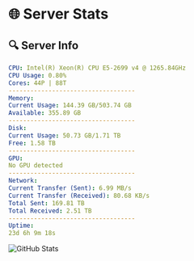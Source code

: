 # 🌐 Server Stats
## 🔍 Server Info
```yaml
CPU: Intel(R) Xeon(R) CPU E5-2699 v4 @ 1265.84GHz
CPU Usage: 0.80%
Cores: 44P | 88T
-----------------------------------
Memory:
Current Usage: 144.39 GB/503.74 GB
Available: 355.89 GB
-----------------------------------
Disk:
Current Usage: 50.73 GB/1.71 TB
Free: 1.58 TB
-----------------------------------
GPU:
No GPU detected
-----------------------------------
Network:
Current Transfer (Sent): 6.99 MB/s
Current Transfer (Received): 80.68 KB/s
Total Sent: 169.81 TB
Total Received: 2.51 TB
-----------------------------------
Uptime:
23d 6h 9m 18s
```
![GitHub Stats](https://img.shields.io/badge/Updated-2025-03-03_04:52:36-blue)